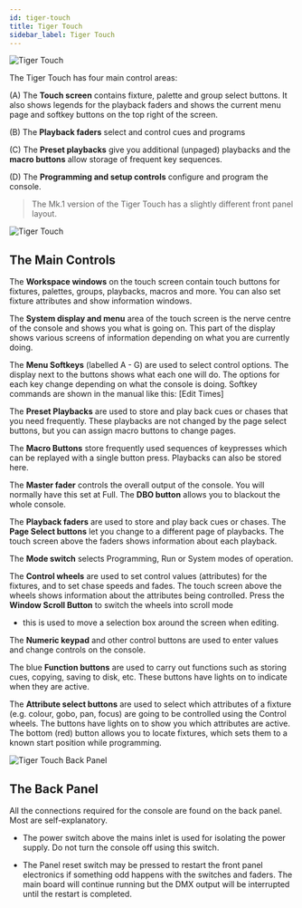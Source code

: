 ```yaml
---
id: tiger-touch
title: Tiger Touch
sidebar_label: Tiger Touch
---
```


![Tiger Touch](/docs/images/image30.png)

The Tiger Touch has four main control areas:

(A) The **Touch screen** contains fixture, palette and group select buttons.
It also shows legends for the playback faders and shows the current menu
page and softkey buttons on the top right of the screen.

(B) The **Playback faders** select and control cues and programs

(C) The **Preset playbacks** give you additional (unpaged) playbacks and the
**macro buttons** allow storage of frequent key sequences.

(D) The **Programming and setup controls** configure and program the
console.

> The Mk.1 version of the Tiger Touch has a slightly different
front panel layout.

![Tiger Touch](/docs/images/image30.jpeg)

## The Main Controls

The **Workspace windows** on the touch screen contain touch buttons for
fixtures, palettes, groups, playbacks, macros and more. You can also set
fixture attributes and show information windows.

The **System display and menu** area of the touch screen is the nerve
centre of the console and shows you what is going on. This part of the
display shows various screens of information depending on what you are
currently doing.

The **Menu Softkeys** (labelled A - G) are used to select control
options. The display next to the buttons shows what each one will do.
The options for each key change depending on what the console is doing.
Softkey commands are shown in the manual like this:
\[Edit Times\]

The **Preset Playbacks** are used to store and play back cues or chases
that you need frequently. These playbacks are not changed by the page
select buttons, but you can assign macro buttons to change pages.

The **Macro Buttons** store frequently used sequences of keypresses
which can be replayed with a single button press. Playbacks can also be
stored here.

The **Master fader** controls the overall output of the console. You
will normally have this set at Full. The **DBO button** allows you to
blackout the whole console.

The **Playback faders** are used to store and play back cues or chases.
The **Page Select buttons** let you change to a different page of
playbacks. The touch screen above the faders shows information about
each playback.

The **Mode switch** selects Programming, Run or System modes of
operation.

The **Control wheels** are used to set control values (attributes) for
the fixtures, and to set chase speeds and fades. The touch screen above
the wheels shows information about the attributes being controlled.
Press the **Window Scroll Button** to switch the wheels into scroll mode
- this is used to move a selection box around the screen when editing.

The **Numeric keypad** and other control buttons are used to enter
values and change controls on the console.

The blue **Function buttons** are used to carry out functions such as
storing cues, copying, saving to disk, etc. These buttons have lights on
to indicate when they are active.

The **Attribute select buttons** are used to select which attributes of
a fixture (e.g. colour, gobo, pan, focus) are going to be controlled
using the Control wheels. The buttons have lights on to show you which
attributes are active. The bottom (red) button allows you to locate
fixtures, which sets them to a known start position while programming.

![Tiger Touch Back Panel](/docs/images/image32.png)

## The Back Panel

All the connections required for the console are found on the back
panel. Most are self-explanatory.

-   The power switch above the mains inlet is used for isolating the
    power supply. Do not turn the console off using this switch.

-   The Panel reset switch may be pressed to restart the front panel
    electronics if something odd happens with the switches and faders.
    The main board will continue running but the DMX output will be
    interrupted until the restart is completed.
